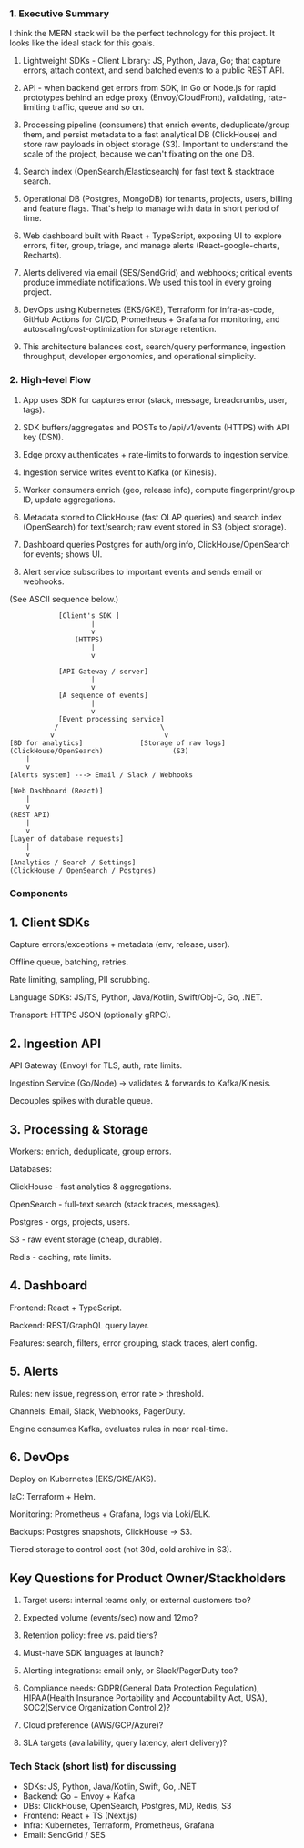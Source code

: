 ### 1. Executive Summary

I think the MERN stack will be the perfect technology for this project.
It looks like the ideal stack for this goals.

1. Lightweight SDKs - Client Library: JS, Python, Java, Go;
   that capture errors, attach context, and send batched events to a public REST API.

2. API - when backend get errors from SDK, in Go or Node.js for rapid prototypes behind an edge proxy (Envoy/CloudFront), validating, rate-limiting traffic, queue and so on.

3. Processing pipeline (consumers) that enrich events, deduplicate/group them, and persist metadata to a fast analytical DB (ClickHouse) and store raw payloads in object storage (S3). Important to understand the scale of the project, because we can't fixating on the one DB.

4. Search index (OpenSearch/Elasticsearch) for fast text & stacktrace search.

5. Operational DB (Postgres, MongoDB) for tenants, projects, users, billing and feature flags. That's help to manage with data in short period of time.

6. Web dashboard built with React + TypeScript, exposing UI to explore errors, filter, group, triage, and manage alerts (React-google-charts, Recharts).

7. Alerts delivered via email (SES/SendGrid) and webhooks; critical events produce immediate notifications. We used this tool in every groing project.

8. DevOps using Kubernetes (EKS/GKE), Terraform for infra-as-code, GitHub Actions for CI/CD, Prometheus + Grafana for monitoring, and autoscaling/cost-optimization for storage retention.

9. This architecture balances cost, search/query performance, ingestion throughput, developer ergonomics, and operational simplicity.

### 2. High-level Flow

1. App uses SDK for captures error (stack, message, breadcrumbs, user, tags).

2. SDK buffers/aggregates and POSTs to /api/v1/events (HTTPS) with API key (DSN).

3. Edge proxy authenticates + rate-limits to forwards to ingestion service.

4. Ingestion service writes event to Kafka (or Kinesis).

5. Worker consumers enrich (geo, release info), compute fingerprint/group ID, update aggregations.

6. Metadata stored to ClickHouse (fast OLAP queries) and search index (OpenSearch) for text/search; raw event stored in S3 (object storage).

7. Dashboard queries Postgres for auth/org info, ClickHouse/OpenSearch for events; shows UI.

8. Alert service subscribes to important events and sends email or webhooks.

(See ASCII sequence below.)

                [Client's SDK ]
                        |
                        v
                    (HTTPS)
                        |
                        v

                [API Gateway / server]
                        |
                        v
                [A sequence of events]
                        |
                        v
                [Event processing service]
               /                         \
              v                           v
    [BD for analytics]              [Storage of raw logs]
    (ClickHouse/OpenSearch)                 (S3)
        |
        v
    [Alerts system] ---> Email / Slack / Webhooks

    [Web Dashboard (React)]
        |
        v
    (REST API)
        |
        v
    [Layer of database requests]
        |
        v
    [Analytics / Search / Settings]
    (ClickHouse / OpenSearch / Postgres)

### Components

## 1. Client SDKs

Capture errors/exceptions + metadata (env, release, user).

Offline queue, batching, retries.

Rate limiting, sampling, PII scrubbing.

Language SDKs: JS/TS, Python, Java/Kotlin, Swift/Obj-C, Go, .NET.

Transport: HTTPS JSON (optionally gRPC).

## 2. Ingestion API

API Gateway (Envoy) for TLS, auth, rate limits.

Ingestion Service (Go/Node) → validates & forwards to Kafka/Kinesis.

Decouples spikes with durable queue.

## 3. Processing & Storage

Workers: enrich, deduplicate, group errors.

Databases:

ClickHouse - fast analytics & aggregations.

OpenSearch - full-text search (stack traces, messages).

Postgres - orgs, projects, users.

S3 - raw event storage (cheap, durable).

Redis - caching, rate limits.

## 4. Dashboard

Frontend: React + TypeScript.

Backend: REST/GraphQL query layer.

Features: search, filters, error grouping, stack traces, alert config.

## 5. Alerts

Rules: new issue, regression, error rate > threshold.

Channels: Email, Slack, Webhooks, PagerDuty.

Engine consumes Kafka, evaluates rules in near real-time.

## 6. DevOps

Deploy on Kubernetes (EKS/GKE/AKS).

IaC: Terraform + Helm.

Monitoring: Prometheus + Grafana, logs via Loki/ELK.

Backups: Postgres snapshots, ClickHouse → S3.

Tiered storage to control cost (hot 30d, cold archive in S3).

## Key Questions for Product Owner/Stackholders

1. Target users: internal teams only, or external customers too?

2. Expected volume (events/sec) now and 12mo?

3. Retention policy: free vs. paid tiers?

4. Must-have SDK languages at launch?

5. Alerting integrations: email only, or Slack/PagerDuty too?

6. Compliance needs: GDPR(General Data Protection Regulation), HIPAA(Health Insurance Portability and Accountability Act, USA), SOC2(Service Organization Control 2)?

7. Cloud preference (AWS/GCP/Azure)?

8. SLA targets (availability, query latency, alert delivery)?

### Tech Stack (short list) for discussing

- SDKs: JS, Python, Java/Kotlin, Swift, Go, .NET
- Backend: Go + Envoy + Kafka
- DBs: ClickHouse, OpenSearch, Postgres, MD, Redis, S3
- Frontend: React + TS (Next.js)
- Infra: Kubernetes, Terraform, Prometheus, Grafana
- Email: SendGrid / SES
